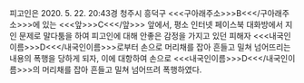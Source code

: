 피고인은 2020. 5. 22. 20:43경 청주시 흥덕구 <<<구아래주소>>>B<<</구아래주소>>>에 있는 <<<앞>>>C<<</앞>>> 앞에서, 평소 인터넷 페이스북 대화방에서 지인 문제로 말다툼을 하여 피고인에 대해 안좋은 감정을 가지고 있던 피해자 <<<내국인이름>>>D<<</내국인이름>>>로부터 손으로 머리채를 잡아 흔들고 밀쳐 넘어뜨리는 내용의 폭행을 당하게 되자, 이에 대항하여 손으로 <<<내국인이름>>>D<<</내국인이름>>>의 머리채를 잡아 흔들고 밀쳐 넘어뜨려 폭행하였다.
